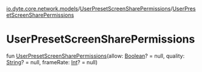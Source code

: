 [io.dyte.core.network.models](../index.md)/[UserPresetScreenSharePermissions](index.md)/[UserPresetScreenSharePermissions](-user-preset-screen-share-permissions.md)

# UserPresetScreenSharePermissions


fun [UserPresetScreenSharePermissions](-user-preset-screen-share-permissions.md)(allow: [Boolean](https://kotlinlang.org/api/latest/jvm/stdlib/kotlin/-boolean/index.html)? = null, quality: [String](https://kotlinlang.org/api/latest/jvm/stdlib/kotlin/-string/index.html)? = null, frameRate: [Int](https://kotlinlang.org/api/latest/jvm/stdlib/kotlin/-int/index.html)? = null)
